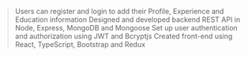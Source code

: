 > Users can register and login to add their Profile, Experience and Education information
> Designed and developed backend REST API in Node, Express, MongoDB and Mongoose 
> Set up user authentication and authorization using JWT and Bcryptjs
> Created front-end using React, TypeScript, Bootstrap and Redux